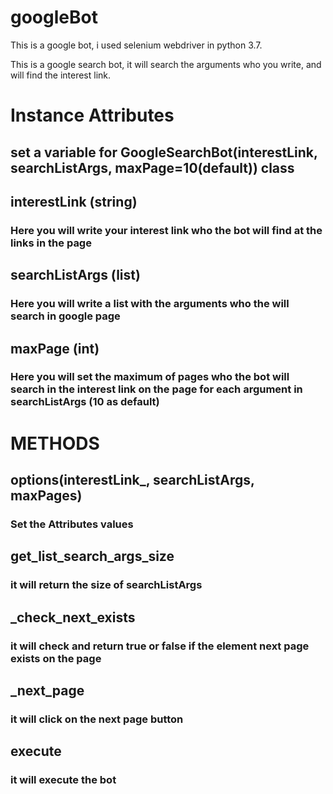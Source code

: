 # googleBot
This is a google bot, i used selenium webdriver in python 3.7.

This is a google search bot, it will search the arguments who you write, and will find the interest link.

# Instance Attributes

## set a variable for GoogleSearchBot(interestLink, searchListArgs, maxPage=10(default)) class

## interestLink (string)
### Here you will write your interest link who the bot will find at the links in the page

## searchListArgs (list)
### Here you will write a list with the arguments who the will search in google page

## maxPage (int)
### Here you will set the maximum of pages who the bot will search in the interest link on the page for each argument in searchListArgs (10 as default) 

# METHODS
## options(interestLink_, searchListArgs, maxPages)
### Set the Attributes values

## get_list_search_args_size
### it will return the size of searchListArgs

## _check_next_exists
### it will check and return true or false if the element next page exists on the page

## _next_page
### it will click on the next page button

## execute
### it will execute the bot
